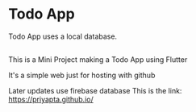 # Todo App

Todo App uses a local database.

## 

This is a Mini Project making a Todo App using Flutter

It's a simple web just for hosting with github

Later updates use firebase database
This is the link:
https://priyapta.github.io/
